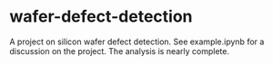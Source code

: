 # wafer-defect-detection

A project on silicon wafer defect detection. See example.ipynb for a discussion on the project. The analysis is nearly complete.
